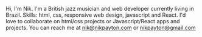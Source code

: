 Hi, I'm Nik. I'm a British jazz musician and web developer currently living in Brazil.
Skills: html, css, responsive web design, javascript and React.
I'd love to collaborate on html/css projects or Javascript/React apps and projects.
You can reach me at nik@nikpayton.com or nikpayton@gmail.com

<!---
niko1402/niko1402 is a ✨ special ✨ repository because its `README.md` (this file) appears on your GitHub profile.
You can click the Preview link to take a look at your changes.
--->
